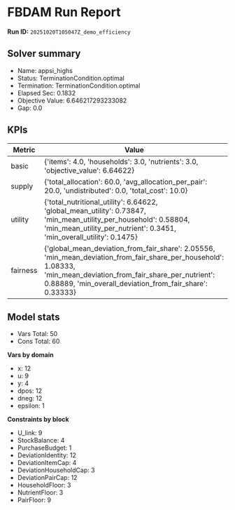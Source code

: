 # FBDAM Run Report

**Run ID:** `20251020T105047Z_demo_efficiency`

## Solver summary
- Name: appsi_highs
- Status: TerminationCondition.optimal
- Termination: TerminationCondition.optimal
- Elapsed Sec: 0.1832
- Objective Value: 6.646217293233082
- Gap: 0.0

## KPIs
| Metric | Value |
|---|---|
| basic | {'items': 4.0, 'households': 3.0, 'nutrients': 3.0, 'objective_value': 6.64622} |
| supply | {'total_allocation': 60.0, 'avg_allocation_per_pair': 20.0, 'undistributed': 0.0, 'total_cost': 10.0} |
| utility | {'total_nutritional_utility': 6.64622, 'global_mean_utility': 0.73847, 'min_mean_utility_per_household': 0.58804, 'min_mean_utility_per_nutrient': 0.3451, 'min_overall_utility': 0.1475} |
| fairness | {'global_mean_deviation_from_fair_share': 2.05556, 'min_mean_deviation_from_fair_share_per_household': 1.08333, 'min_mean_deviation_from_fair_share_per_nutrient': 0.88889, 'min_overall_deviation_from_fair_share': 0.33333} |

## Model stats
- Vars Total: 50
- Cons Total: 60

**Vars by domain**
- x: 12
- u: 9
- y: 4
- dpos: 12
- dneg: 12
- epsilon: 1

**Constraints by block**
- U_link: 9
- StockBalance: 4
- PurchaseBudget: 1
- DeviationIdentity: 12
- DeviationItemCap: 4
- DeviationHouseholdCap: 3
- DeviationPairCap: 12
- HouseholdFloor: 3
- NutrientFloor: 3
- PairFloor: 9
